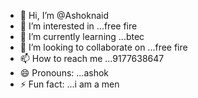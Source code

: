 - 👋 Hi, I’m @Ashoknaid
- 👀 I’m interested in ...free fire 
- 🌱 I’m currently learning ...btec
- 💞️ I’m looking to collaborate on ...free fire 
- 📫 How to reach me ...9177638647
- 😄 Pronouns: ...ashok
- ⚡ Fun fact: ...i am a men 

<!---
Ashoknaid/Ashoknaid is a ✨ special ✨ repository because its `README.md` (this file) appears on your GitHub profile.
You can click the Preview link to take a look at your changes.
--->
